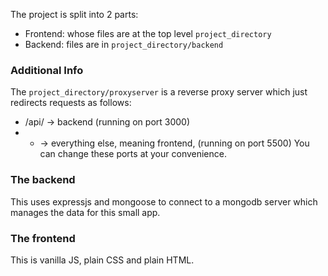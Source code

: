 The project is split into 2 parts:
- Frontend: whose files are at the top level `project_directory`
- Backend: files are in `project_directory/backend`

### Additional Info
The `project_directory/proxyserver` is a reverse proxy server which just redirects requests as follows:
- /api/ -> backend (running on port 3000)
- * -> everything else, meaning frontend, (running on port 5500)
You can change these ports at your convenience.

### The backend
This uses expressjs and mongoose to connect to a mongodb server which manages the data for this small app.

### The frontend
This is vanilla JS, plain CSS and plain HTML.